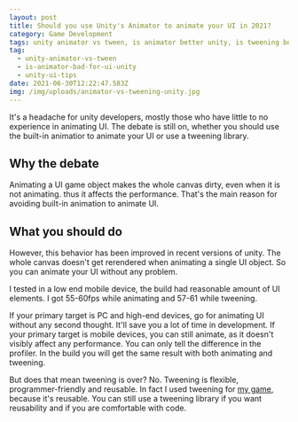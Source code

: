```yaml
---
layout: post
title: Should you use Unity's Animator to animate your UI in 2021?
category: Game Development
tags: unity animator vs tween, is animator better unity, is tweening better unity
tag:
  - unity-animator-vs-tween
  - is-animator-bad-for-ui-unity
  - unity-ui-tips
date: 2021-06-30T12:22:47.583Z
img: /img/uploads/animator-vs-tweening-unity.jpg
---
```

It's a headache for unity developers, mostly those who have little to no experience in animating UI. The debate is still on, whether you should use the built-in animatior to animate your UI or use a tweening library.

## Why the debate

Animating a UI game object makes the whole canvas dirty, even when it is not animating. thus it affects the performance. That's the main reason for avoiding built-in animation to animate UI. 
 
## What you should do

However, this behavior has been improved in recent versions of unity. The whole canvas doesn't get rerendered when animating a single UI object. So you can animate your UI without any problem. 

I tested in a low end mobile device, the build had reasonable amount of UI elements. I got 55-60fps while animating and 57-61 while tweening. 

If your primary target is PC and high-end devices, go for animating UI without any second thought. It'll save you a lot of time in development.
If your primary target is mobile devices, you can still animate, as it doesn't visibly affect any performance. You can only tell the difference in the profiler. In the build you will get the same result with both animating and tweening.

But does that mean tweening is over? No. Tweening is flexible, programmer-friendly and reusable. In fact I used tweening for [my game][game-link], because it's reusable.
You can still use a tweening library if you want reusability and if you are comfortable with code. 



[game-link]: https://strangegamestemp.itch.io/a-balls-cursed-day